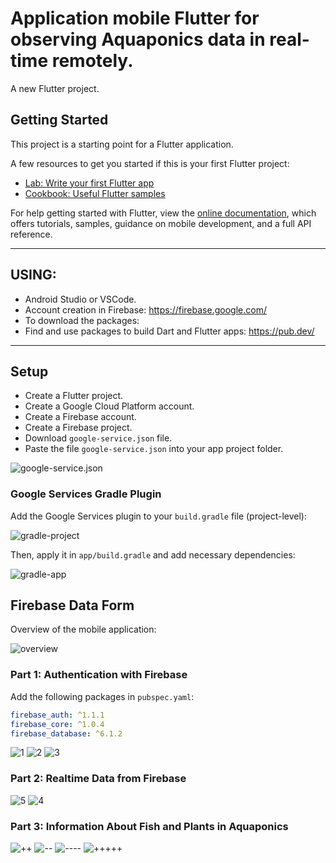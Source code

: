 # Application mobile Flutter for observing Aquaponics data in real-time remotely.

A new Flutter project.

## Getting Started

This project is a starting point for a Flutter application.

A few resources to get you started if this is your first Flutter project:

- [Lab: Write your first Flutter app](https://flutter.dev/docs/get-started/codelab)
- [Cookbook: Useful Flutter samples](https://flutter.dev/docs/cookbook)

For help getting started with Flutter, view the
[online documentation](https://flutter.dev/docs), which offers tutorials,
samples, guidance on mobile development, and a full API reference.

*************

## USING:

- Android Studio or VSCode.
- Account creation in Firebase: https://firebase.google.com/
- To download the packages:
- Find and use packages to build Dart and Flutter apps: https://pub.dev/

*************

## Setup

- Create a Flutter project.
- Create a Google Cloud Platform account.
- Create a Firebase account.
- Create a Firebase project.
- Download `google-service.json` file.
- Paste the file `google-service.json` into your app project folder.

![google-service.json](https://user-images.githubusercontent.com/60444937/123498432-d9bc5880-d627-11eb-89d6-c0ab044d5e97.PNG)

### Google Services Gradle Plugin

Add the Google Services plugin to your `build.gradle` file (project-level):

![gradle-project](https://user-images.githubusercontent.com/60444937/123498639-2d7b7180-d629-11eb-8b55-f3a78c2b2269.PNG)

Then, apply it in `app/build.gradle` and add necessary dependencies:

![gradle-app](https://user-images.githubusercontent.com/60444937/123498801-f22d7280-d629-11eb-9bc4-8bbdf46d1a4d.PNG)

## Firebase Data Form

Overview of the mobile application:

![overview](https://user-images.githubusercontent.com/60444937/124836344-be801000-df7a-11eb-999e-bfac4e70446a.png)

### Part 1: Authentication with Firebase

Add the following packages in `pubspec.yaml`:

```yaml
firebase_auth: ^1.1.1
firebase_core: ^1.0.4
firebase_database: ^6.1.2
```

![1](https://user-images.githubusercontent.com/60444937/123497305-a3310e80-d624-11eb-8bb9-212f6261be2f.PNG)
![2](https://user-images.githubusercontent.com/60444937/123497382-23577400-d625-11eb-9976-f9ae6fae8de8.PNG)
![3](https://user-images.githubusercontent.com/60444937/123497444-7af5df80-d625-11eb-9c7b-703ea778afe9.PNG)

### Part 2: Realtime Data from Firebase

![5](https://user-images.githubusercontent.com/60444937/123497614-6bc36180-d626-11eb-8d06-141823fe121e.PNG)
![4](https://user-images.githubusercontent.com/60444937/123497619-6e25bb80-d626-11eb-8e94-bd40544f6de3.PNG)

### Part 3: Information About Fish and Plants in Aquaponics

![++](https://user-images.githubusercontent.com/60444937/123563961-62193580-d7af-11eb-88ab-ccfb1871822b.PNG)
![--](https://user-images.githubusercontent.com/60444937/123563970-69d8da00-d7af-11eb-9af4-8fe8cd7c2671.PNG)
![----](https://user-images.githubusercontent.com/60444937/123563981-70ffe800-d7af-11eb-92f9-143a94aeb4ce.PNG)
![+++++](https://user-images.githubusercontent.com/60444937/123563987-778e5f80-d7af-11eb-9fba-b898ee932715.PNG)
